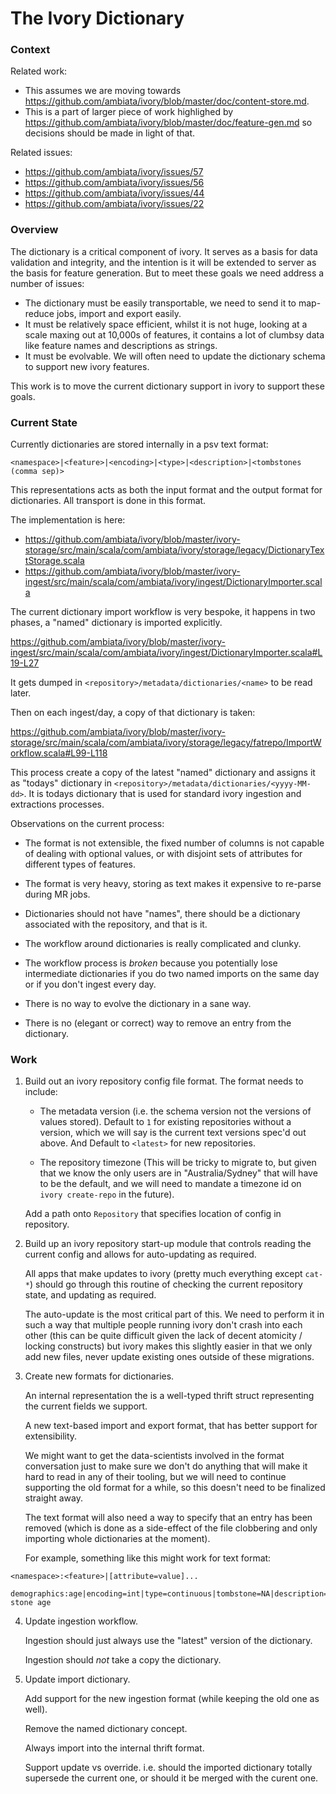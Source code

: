 The Ivory Dictionary
====================

### Context

Related work:

 - This assumes we are moving towards <https://github.com/ambiata/ivory/blob/master/doc/content-store.md>.
 - This is a part of larger piece of work highlighed by <https://github.com/ambiata/ivory/blob/master/doc/feature-gen.md> so decisions should be made in light of that.

Related issues:

 - <https://github.com/ambiata/ivory/issues/57>
 - <https://github.com/ambiata/ivory/issues/56>
 - <https://github.com/ambiata/ivory/issues/44>
 - <https://github.com/ambiata/ivory/issues/22>

### Overview

The dictionary is a critical component of ivory. It serves as a basis
for data validation and integrity, and the intention is it will be
extended to server as the basis for feature generation. But to meet these
goals we need address a number of issues:
 - The dictionary must be easily transportable, we need to send it to
   map-reduce jobs, import and export easily.
 - It must be relatively space efficient, whilst it is not huge, looking
   at a scale maxing out at 10,000s of features, it contains a lot of
   clumbsy data like feature names and descriptions as strings.
 - It must be evolvable. We will often need to update the dictionary schema
   to support new ivory features.

This work is to move the current dictionary support in ivory to support these
goals.


### Current State

Currently dictionaries are stored internally in a psv text format:

```
<namespace>|<feature>|<encoding>|<type>|<description>|<tombstones (comma sep)>
```

This representations acts as both the input format and the output
format for dictionaries. All transport is done in this format.

The implementation is here:
 - <https://github.com/ambiata/ivory/blob/master/ivory-storage/src/main/scala/com/ambiata/ivory/storage/legacy/DictionaryTextStorage.scala>
 - <https://github.com/ambiata/ivory/blob/master/ivory-ingest/src/main/scala/com/ambiata/ivory/ingest/DictionaryImporter.scala>

The current dictionary import workflow is very bespoke, it happens in two
phases, a "named" dictionary is imported explicitly.

<https://github.com/ambiata/ivory/blob/master/ivory-ingest/src/main/scala/com/ambiata/ivory/ingest/DictionaryImporter.scala#L19-L27>

It gets dumped in `<repository>/metadata/dictionaries/<name>` to be read later.

Then on each ingest/day, a copy of that dictionary is taken:

<https://github.com/ambiata/ivory/blob/master/ivory-storage/src/main/scala/com/ambiata/ivory/storage/legacy/fatrepo/ImportWorkflow.scala#L99-L118>

This process create a copy of the latest "named" dictionary and assigns it
as "todays" dictionary in `<repository>/metadata/dictionaries/<yyyy-MM-dd>`.
It is todays dictionary that is used for standard ivory ingestion and
extractions processes.

Observations on the current process:
 - The format is not extensible, the fixed number of columns is not capable
   of dealing with optional values, or with disjoint sets of attributes for
   different types of features.

 - The format is very heavy, storing as text makes it expensive to re-parse
   during MR jobs.

 - Dictionaries should not have "names", there should be a dictionary
   associated with the repository, and that is it.

 - The workflow around dictionaries is really complicated and clunky.

 - The workflow process is _broken_ because you potentially lose
   intermediate dictionaries if you do two named imports on the same
   day or if you don't ingest every day.

 - There is no way to evolve the dictionary in a sane way.

 - There is no (elegant or correct) way to remove an entry from the dictionary.


### Work

1. Build out an ivory repository config file format. The format needs to
   include:
     - The metadata version (i.e. the schema version not the versions of values stored).
       Default to `1` for existing repositories without a version, which we will say
       is the current text versions spec'd out above. And Default to `<latest>` for
       new repositories.

     - The repository timezone (This will be tricky to migrate to, but given that we
       know the only users are in "Australia/Sydney" that will have to be the default,
       and we will need to mandate a timezone id on `ivory create-repo` in the future).

   Add a path onto `Repository` that specifies location of config in
   repository.


2. Build up an ivory repository start-up module that controls reading
   the current config and allows for auto-updating as required.

   All apps that make updates to ivory (pretty much everything except `cat-*`)
   should go through this routine of checking the current repository state,
   and updating as required.

   The auto-update is the most critical part of this. We need to perform
   it in such a way that multiple people running ivory don't crash into
   each other (this can be quite difficult given the lack of decent
   atomicity / locking constructs) but ivory makes this slightly easier
   in that we only add new files, never update existing ones outside of
   these migrations.


3. Create new formats for dictionaries.

   An internal representation the is a well-typed thrift struct
   representing the current fields we support.

   A new text-based import and export format, that has better
   support for extensibility.

   We might want to get the data-scientists involved in the format
   conversation just to make sure we don't do anything that will
   make it hard to read in any of their tooling, but we will need
   to continue supporting the old format for a while, so this doesn't
   need to be finalized straight away.

   The text format will also need a way to specify that an entry has
   been removed (which is done as a side-effect of the file clobbering
   and only importing whole dictionaries at the moment).

   For example, something like this might work for text format:

```
<namespace>:<feature>|[attribute=value]...
```

```
demographics:age|encoding=int|type=continuous|tombstone=NA|description=the stone age
```

4. Update ingestion workflow.

   Ingestion should just always use the "latest" version of the dictionary.

   Ingestion should _not_ take a copy the dictionary.


5. Update import dictionary.

   Add support for the new ingestion format (while keeping the old one as well).

   Remove the named dictionary concept.

   Always import into the internal thrift format.

   Support update vs override. i.e. should the imported dictionary totally
   supersede the current one, or should it be merged with the curent one.
